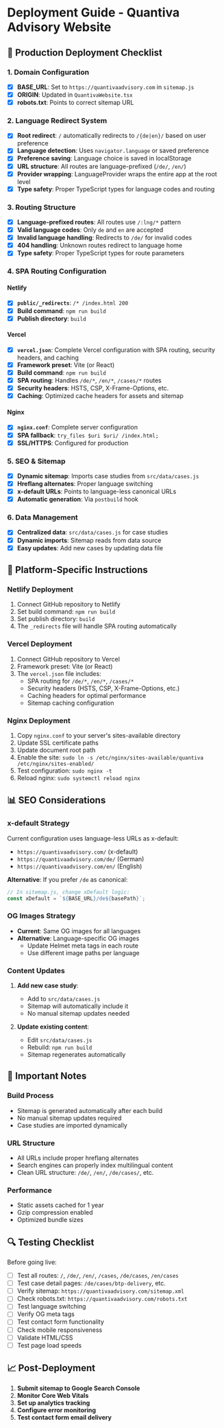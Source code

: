 # Deployment Guide - Quantiva Advisory Website

## 🚀 Production Deployment Checklist

### 1. Domain Configuration
- [x] **BASE_URL**: Set to `https://quantivaadvisory.com` in `sitemap.js`
- [x] **ORIGIN**: Updated in `QuantivaWebsite.tsx`
- [x] **robots.txt**: Points to correct sitemap URL

### 2. Language Redirect System
- [x] **Root redirect**: `/` automatically redirects to `/{de|en}/` based on user preference
- [x] **Language detection**: Uses `navigator.language` or saved preference
- [x] **Preference saving**: Language choice is saved in localStorage
- [x] **URL structure**: All routes are language-prefixed (`/de/`, `/en/`)
- [x] **Provider wrapping**: LanguageProvider wraps the entire app at the root level
- [x] **Type safety**: Proper TypeScript types for language codes and routing

### 3. Routing Structure
- [x] **Language-prefixed routes**: All routes use `/:lng/*` pattern
- [x] **Valid language codes**: Only `de` and `en` are accepted
- [x] **Invalid language handling**: Redirects to `/de/` for invalid codes
- [x] **404 handling**: Unknown routes redirect to language home
- [x] **Type safety**: Proper TypeScript types for route parameters

### 4. SPA Routing Configuration

#### Netlify
- [x] **`public/_redirects`**: `/* /index.html 200`
- [x] **Build command**: `npm run build`
- [x] **Publish directory**: `build`

#### Vercel
- [x] **`vercel.json`**: Complete Vercel configuration with SPA routing, security headers, and caching
- [x] **Framework preset**: Vite (or React)
- [x] **Build command**: `npm run build`
- [x] **SPA routing**: Handles `/de/*`, `/en/*`, `/cases/*` routes
- [x] **Security headers**: HSTS, CSP, X-Frame-Options, etc.
- [x] **Caching**: Optimized cache headers for assets and sitemap

#### Nginx
- [x] **`nginx.conf`**: Complete server configuration
- [x] **SPA fallback**: `try_files $uri $uri/ /index.html;`
- [x] **SSL/HTTPS**: Configured for production

### 5. SEO & Sitemap
- [x] **Dynamic sitemap**: Imports case studies from `src/data/cases.js`
- [x] **Hreflang alternates**: Proper language switching
- [x] **x-default URLs**: Points to language-less canonical URLs
- [x] **Automatic generation**: Via `postbuild` hook

### 6. Data Management
- [x] **Centralized data**: `src/data/cases.js` for case studies
- [x] **Dynamic imports**: Sitemap reads from data source
- [x] **Easy updates**: Add new cases by updating data file

## 🔧 Platform-Specific Instructions

### Netlify Deployment
1. Connect GitHub repository to Netlify
2. Set build command: `npm run build`
3. Set publish directory: `build`
4. The `_redirects` file will handle SPA routing automatically

### Vercel Deployment
1. Connect GitHub repository to Vercel
2. Framework preset: Vite (or React)
3. The `vercel.json` file includes:
   - SPA routing for `/de/*`, `/en/*`, `/cases/*`
   - Security headers (HSTS, CSP, X-Frame-Options, etc.)
   - Caching headers for optimal performance
   - Sitemap caching configuration

### Nginx Deployment
1. Copy `nginx.conf` to your server's sites-available directory
2. Update SSL certificate paths
3. Update document root path
4. Enable the site: `sudo ln -s /etc/nginx/sites-available/quantiva /etc/nginx/sites-enabled/`
5. Test configuration: `sudo nginx -t`
6. Reload nginx: `sudo systemctl reload nginx`

## 📊 SEO Considerations

### x-default Strategy
Current configuration uses language-less URLs as x-default:
- `https://quantivaadvisory.com/` (x-default)
- `https://quantivaadvisory.com/de/` (German)
- `https://quantivaadvisory.com/en/` (English)

**Alternative**: If you prefer `/de` as canonical:
```javascript
// In sitemap.js, change xDefault logic:
const xDefault = `${BASE_URL}/de${basePath}`;
```

### OG Images Strategy
- **Current**: Same OG images for all languages
- **Alternative**: Language-specific OG images
  - Update Helmet meta tags in each route
  - Use different image paths per language

### Content Updates
1. **Add new case study**:
   - Add to `src/data/cases.js`
   - Sitemap will automatically include it
   - No manual sitemap updates needed

2. **Update existing content**:
   - Edit `src/data/cases.js`
   - Rebuild: `npm run build`
   - Sitemap regenerates automatically

## 🚨 Important Notes

### Build Process
- Sitemap is generated automatically after each build
- No manual sitemap updates required
- Case studies are imported dynamically

### URL Structure
- All URLs include proper hreflang alternates
- Search engines can properly index multilingual content
- Clean URL structure: `/de/`, `/en/`, `/de/cases/`, etc.

### Performance
- Static assets cached for 1 year
- Gzip compression enabled
- Optimized bundle sizes

## 🔍 Testing Checklist

Before going live:
- [ ] Test all routes: `/`, `/de/`, `/en/`, `/cases`, `/de/cases`, `/en/cases`
- [ ] Test case detail pages: `/de/cases/btp-delivery`, etc.
- [ ] Verify sitemap: `https://quantivaadvisory.com/sitemap.xml`
- [ ] Check robots.txt: `https://quantivaadvisory.com/robots.txt`
- [ ] Test language switching
- [ ] Verify OG meta tags
- [ ] Test contact form functionality
- [ ] Check mobile responsiveness
- [ ] Validate HTML/CSS
- [ ] Test page load speeds

## 📈 Post-Deployment

1. **Submit sitemap to Google Search Console**
2. **Monitor Core Web Vitals**
3. **Set up analytics tracking**
4. **Configure error monitoring**
5. **Test contact form email delivery**
